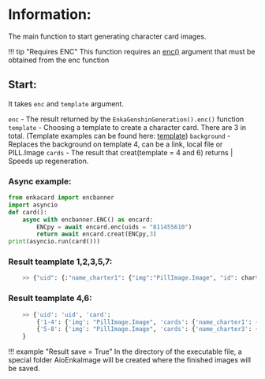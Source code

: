 # Information:

The main function to start generating character card images.

!!! tip "Requires ENC"
    This function requires an [enc()](enc.md#template-example) argument that must be obtained from the enc function

## Start:
It takes ```enc``` and ```template``` argument.

```enc``` - The result returned by the ```EnkaGenshinGeneration().enc()``` function
```template``` - Choosing a template to create a character card. There are 3 in total.
(Template examples can be found here: [template](/Other/additionally.md))
```background``` - Replaces the background on template 4, can be a link, local file or PILL.Image
```cards``` - The result that creat(template = 4 and 6) returns | Speeds up regeneration.

### Async example:
``` python
from enkacard import encbanner
import asyncio
def card():
    async with encbanner.ENC() as encard:
        ENCpy = await encard.enc(uids = "811455610")
        return await encard.creat(ENCpy,3)
print(asyncio.run(card()))
```

### Result teamplate 1,2,3,5,7:
```python
    >> {"uid": {:"name_charter1": {"img":"PillImage.Image", "id": charter_id},"name_charter2": {"img":"PillImage.Image", "id": charter_id},, ...}
```

### Result teamplate 4,6:
```python
    >> {'uid': 'uid', 'card': 
        {'1-4': {'img': "PillImage.Image", 'cards': {'name_charter1': {'img': "PillImage.Image", 'id': 10000049}, 'name_charter2': {'img': "PillImage.Image",, 'id': 10000063}...}}},
        {'5-8': {'img': "PillImage.Image", 'cards': {'name_charter3': {'img': "PillImage.Image", 'id': charter_id}, 'name_charter4': {'img': "PillImage.Image",, 'id': charter_id}...}}}
    }
```

!!! example "Result save = True"
    In the directory of the executable file, a special folder AioEnkaImage will be created where the finished images will be saved.



[def]: ../about/license.md